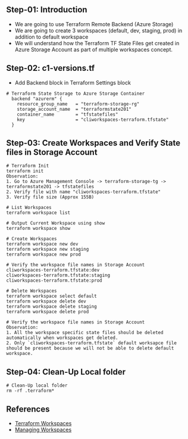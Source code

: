 ## Step-01: Introduction
- We are going to use Terraform Remote Backend (Azure Storage)
- We are going to create 3 workspaces (default, dev, staging, prod) in addition to default workspace
- We will understand how the Terraform TF State Files get created in Azure Storage Account as part of multiple workspaces concept.

## Step-02: c1-versions.tf
- Add Backend block in Terraform Settings block
```t
# Terraform State Storage to Azure Storage Container
  backend "azurerm" {
    resource_group_name   = "terraform-storage-rg"
    storage_account_name  = "terraformstate201"
    container_name        = "tfstatefiles"
    key                   = "cliworkspaces-terraform.tfstate"
  }   
```

## Step-03: Create Workspaces and Verify State files in Storage Account
```t
# Terraform Init
terraform init
Observation:
1. Go to Azure Management Console -> terraform-storage-tg -> terraformstate201 -> tfstatefiles
2. Verify file with name "cliworkspaces-terraform.tfstate"
3. Verify file size (Approx 155B)

# List Workspaces
terraform workspace list

# Output Current Workspace using show
terraform workspace show

# Create Workspaces
terraform workspace new dev
terraform workspace new staging
terraform workspace new prod

# Verify the workspace file names in Storage Account
cliworkspaces-terraform.tfstate:dev
cliworkspaces-terraform.tfstate:staging
cliworkspaces-terraform.tfstate:prod

# Delete Workspaces
terraform workspace select default
terraform workspace delete dev
terraform workspace delete staging
terraform workspace delete prod

# Verify the workspace file names in Storage Account
Observation:
1. All the workspace specific state files should be deleted automatically when workspaces get deleted.
2. Only `cliworkspaces-terraform.tfstate` default worksapce file should be present because we will not be able to delete default workspace.
```

## Step-04: Clean-Up Local folder
```t
# Clean-Up local folder
rm -rf .terraform*
```

## References
- [Terraform Workspaces](https://www.terraform.io/docs/language/state/workspaces.html)
- [Managing Workspaces](https://www.terraform.io/docs/cli/workspaces/index.html)
